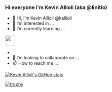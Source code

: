 ### Hi everyone i'm Kevin Allioli (aka @linitio)
- 👋 Hi, I’m Kevin Allioli @kallioli
- 👀 I’m interested in ...
- 🌱 I’m currently learning ...
<img height="32" width="32" style='fill: #ED1944;' src="https://unpkg.com/simple-icons@v6/icons/openstack.svg" />


- 
- 💞️ I’m looking to collaborate on ...
- 📫 How to reach me ...

[![Kevin Allioli's GitHub stats](https://github-readme-stats.vercel.app/api?username=kallioli)](https://github.com/kallioligithub-readme-stats)

[![trophy](https://github-profile-trophy.vercel.app/?username=ryo-ma)](https://github.com/ryo-ma/github-profile-trophy)

<!---
kallioli/kallioli is a ✨ special ✨ repository because its `README.md` (this file) appears on your GitHub profile.
You can click the Preview link to take a look at your changes.
--->

